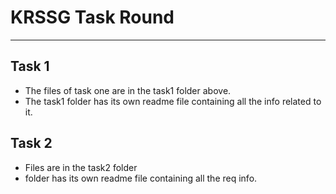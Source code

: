 # KRSSG Task Round

---

## Task 1
 - The files of task one are in the task1 folder above. 
 - The task1 folder has its own readme file containing all the info related to it.

## Task 2
 - Files are in the task2 folder
 - folder has its own readme file containing all the req info.
